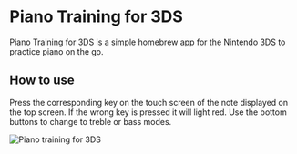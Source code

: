 Piano Training for 3DS
============

Piano Training for 3DS is a simple homebrew app for the Nintendo 3DS to practice piano on the go.

How to use
------------

Press the corresponding key on the touch screen of the note displayed on the top screen.
If the wrong key is pressed it will light red. Use the bottom buttons to change to treble or bass modes.

![Piano training for 3DS](http://raulbojalil.com/exp/piano3ds.png "piano3ds")
